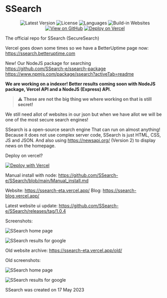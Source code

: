 # SSearch

<div align="center">
    
![Latest Version](https://img.shields.io/github/v/release/ssearch-e/ssearch?label=Latest%20Version&style=for-the-badge&logo=github&logoColor=white&color=blue)
![License](https://img.shields.io/github/license/ssearch-e/ssearch?style=for-the-badge&color=green)
![Languages](https://img.shields.io/github/languages/count/ssearch-e/ssearch?style=for-the-badge&color=ff69b4)
![Build-in Websites](https://img.shields.io/badge/dynamic/json?label=websites&query=$.websites.length&url=https://ssearch-eta.vercel.app/ss/ssearch2.json&color=brightgreen&style=for-the-badge)
[![View on GitHub](https://img.shields.io/badge/View%20on%20GitHub-333.svg?style=for-the-badge&logo=github&color=gray)](https://github.com/ssearch-e/ssearch)
[![Deploy on Vercel](https://img.shields.io/badge/Deploy%20on-Vercel-000000?style=for-the-badge&logo=vercel)](https://vercel.com/new/clone?repository-url=https%3A%2F%2Fgithub.com%2FSSearch-e%2FSSearch&env=NEWS_API_KEY&envDescription=The%20News%20API%20key%20is%20for%20newsapi.org%20get%20a%20API%20key%20there!&demo-title=SSearch%20live%20website&demo-description=The%20official%20live%20SSearch%20website&demo-url=https%3A%2F%2Fssearch-eta.vercel.app&demo-image=https%3A%2F%2Fssearch-eta.vercel.app%2Fimages%2Flogo.png)

</div>


The official repo for SSearch (SecureSearch)

Vercel goes down some times so we have a BetterUptime page now: https://ssearch.betteruptime.com

New! Our NodeJS package for searching 
<br>
https://github.com/SSearch-e/ssearch-package
<br>
https://www.npmjs.com/package/ssearch?activeTab=readme

**We are working on a indexer! Better results coming soon with NodeJS package, Vercel API and a NodeJS (Express) API.**
> :warning: **These are not the big thing we where working on that is still secret!**

We still need allot of websites in our json but when we have allot we will be one of the most secure search engines!

SSearch is a open-source search engine
That can run on almost anything! Because it does not use complex server code,
SSearch is just HTML, CSS, JS and JSON.
And also using https://newsapi.org/ (Version 2) to display news on the homepage.

Deploy on vercel?

[![Deploy with Vercel](https://vercel.com/button)](https://vercel.com/new/clone?repository-url=https%3A%2F%2Fgithub.com%2FSSearch-e%2FSSearch&env=NEWS_API_KEY&envDescription=The%20News%20API%20key%20is%20for%20newsapi.org%20get%20a%20API%20key%20there!&demo-title=SSearch%20live%20website&demo-description=The%20official%20live%20SSearch%20website&demo-url=https%3A%2F%2Fssearch-eta.vercel.app&demo-image=https%3A%2F%2Fssearch-eta.vercel.app%2Fimages%2Flogo.png)

Manual install with node: https://github.com/SSearch-e/SSearch/blob/main/Manual_install.md

Website: https://ssearch-eta.vercel.app/
Blog: https://ssearch-blog.vercel.app/

Latest website ui update: https://github.com/SSearch-e/SSearch/releases/tag/1.0.4

Screenshots:

![SSearch home page](https://ssearch-shot.vercel.app/api/screenshot?url=https://ssearch-eta.vercel.app)


![SSearch results for google](https://ssearch-shot.vercel.app/api/screenshot?url=https://ssearch-eta.vercel.app/search?q=google)

Old website archive: https://ssearch-eta.vercel.app/old/

Old screenshots:

![SSearch home page](https://github.com/SSearch-e/SSearch/assets/110413038/e9f73817-10af-43d9-bd9e-da74e2f0c8d0)


![SSearch results for google](https://github.com/SSearch-e/SSearch/assets/110413038/10fb73da-4adf-48b8-99b7-6189fe4417d7)

SSearch was created on 17 May 2023
